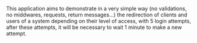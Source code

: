 This application aims to demonstrate in a very simple way (no validations, no middwares, requests, return messages...) the redirection of clients and users of a system depending on their level of access, with 5 login attempts, after these attempts, it will be necessary to wait 1 minute to make a new attempt.
